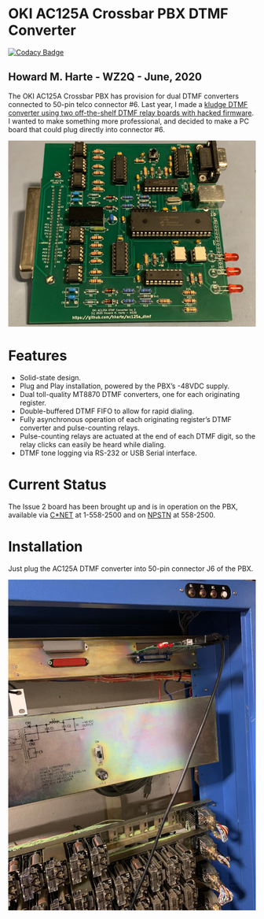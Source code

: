 # OKI AC125A Crossbar PBX DTMF Converter
[![Codacy Badge](https://app.codacy.com/project/badge/Grade/5064a76a36684318a98828b59477591f)](https://www.codacy.com/gh/hharte/ac125a_dtmf/dashboard?utm_source=github.com&amp;utm_medium=referral&amp;utm_content=hharte/ac125a_dtmf&amp;utm_campaign=Badge_Grade)

## Howard M. Harte - WZ2Q - June, 2020

The OKI AC125A Crossbar PBX has provision for dual DTMF converters connected to 50-pin telco connector #6.  Last year, I made a [kludge DTMF converter using two off-the-shelf DTMF relay boards with hacked firmware](https://github.com/hharte/stc15_dtmf).  I wanted to make something more professional, and decided to make a PC board that could plug directly into connector #6.

![alt_text](https://raw.githubusercontent.com/hharte/ac125a_dtmf/master/photos/AC125A_DTMF_Iss2-Front.jpg "image_tooltip")


# Features



*   Solid-state design.
*   Plug and Play installation, powered by the PBX’s -48VDC supply.
*   Dual toll-quality MT8870 DTMF converters, one for each originating register.
*   Double-buffered DTMF FIFO to allow for rapid dialing.
*   Fully asynchronous operation of each originating register’s DTMF converter and pulse-counting relays.
*   Pulse-counting relays are actuated at the end of each DTMF digit, so the relay clicks can easily be heard while dialing.
*   DTMF tone logging via RS-232 or USB Serial interface.


# Current Status

The Issue 2 board has been brought up and is in operation on the PBX, available via [C*NET](https://www.ckts.info/) at 1-558-2500 and on [NPSTN](http://www.npstn.us/) at 558-2500.


# Installation

Just plug the AC125A DTMF converter into 50-pin connector J6 of the PBX.

![alt_text](https://raw.githubusercontent.com/hharte/ac125a_dtmf/master/photos/AC125A_DTMF_Iss2-Installed.jpg "image_tooltip")
